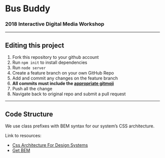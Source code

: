 # Bus Buddy
### 2018 Interactive Digital Media Workshop
---
## Editing this project
1. Fork this repository to your github account
2. Run `npm init` to install dependencies
3. Run `node server` 
4. Create a feature branch on your own GitHub Repo
5. Add and commit any changes on the feature branch
6. **All commits must include the [appropriate  gitmoji](https://gitmoji.carloscuesta.me/)**
7. Push all the change
8. Navigate back to original repo and submit a pull request

--- 
## Code Structure
We use class prefixes with BEM syntax for our system’s CSS architecture.

Link to resources:
- [Css Architecture For Design Systems](http://bradfrost.com/blog/post/css-architecture-for-design-systems/)
- [Get BEM](http://getbem.com/)

